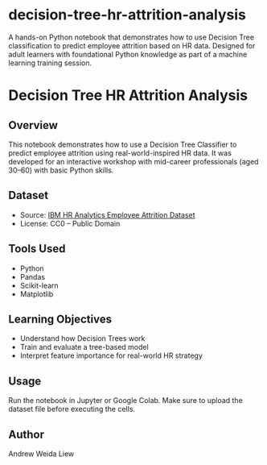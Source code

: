 # decision-tree-hr-attrition-analysis
A hands-on Python notebook that demonstrates how to use Decision Tree classification to predict employee attrition based on HR data. Designed for adult learners with foundational Python knowledge as part of a machine learning training session.

# Decision Tree HR Attrition Analysis

## Overview
This notebook demonstrates how to use a Decision Tree Classifier to predict employee attrition using real-world-inspired HR data. It was developed for an interactive workshop with mid-career professionals (aged 30–60) with basic Python skills.

## Dataset
- Source: [IBM HR Analytics Employee Attrition Dataset](https://www.kaggle.com/datasets/pavansubhasht/ibm-hr-analytics-attrition-dataset)
- License: CC0 – Public Domain

## Tools Used
- Python
- Pandas
- Scikit-learn
- Matplotlib

## Learning Objectives
- Understand how Decision Trees work
- Train and evaluate a tree-based model
- Interpret feature importance for real-world HR strategy

## Usage
Run the notebook in Jupyter or Google Colab. Make sure to upload the dataset file before executing the cells.

## Author
Andrew Weida Liew
